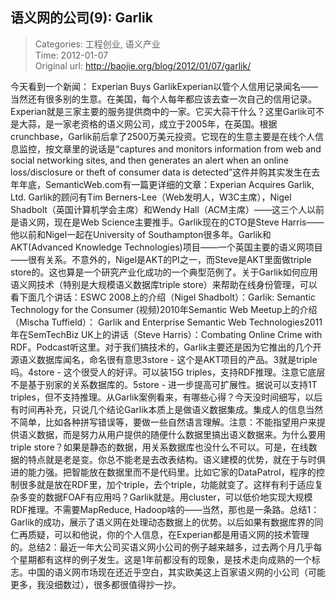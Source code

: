 语义网的公司(9): Garlik
---
    
> Categories: 工程创业, 语义产业  
> Time: 2012-01-07  
> Original url: <http://baojie.org/blog/2012/01/07/garlik/>
    
今天看到一个新闻： Experian Buys GarlikExperian以管个人信用记录闻名——当然还有很多别的生意。在美国，每个人每年都应该去查一次自己的信用记录。Experian就是三家主要的服务提供商中的一家。它买大蒜干什么？这里Garlik可不是大蒜，是一家老资格的语义网公司，成立于2005年，在英国。根据crunchbase，Garlik前后拿了2500万美元投资。它现在的生意主要是在线个人信息监控，按文章里的说话是“captures and monitors information from web and social networking sites, and then generates an alert when an online loss/disclosure or theft of consumer data is detected”这件并购其实发生在去年年底，SemanticWeb.com有一篇更详细的文章：Experian Acquires Garlik, Ltd.     Garlik的顾问有Tim Berners-Lee（Web发明人，W3C主席），Nigel Shadbolt（英国计算机学会主席）和Wendy Hall（ACM主席）——这三个人以前是语义网，现在是Web Science主要推手。Garlik现在的CTO是Steve Harris——他以前和Nigel一起在University of Southampton很多年。Garlik和AKT(Advanced Knowledge Technologies)项目——一个英国主要的语义网项目——很有关系。不意外的，Nigel是AKT的PI之一，而Steve是AKT里面做triple store的。这也算是一个研究产业化成功的一个典型范例了。关于Garlik如何应用语义网技术（特别是大规模语义数据库triple store）来帮助在线身份管理，可以看下面几个讲话：ESWC 2008上的介绍（Nigel Shadbolt）：Garlik: Semantic Technology for the Consumer (视频)2010年Semantic Web Meetup上的介绍（Mischa Tuffield）： Garlik and Enterprise Semantic Web Technologies2011年在SemTechBiz UK上的讲话（Steve Harris）：Combating Online Crime with RDF。Podcast听这里。对于我们搞技术的，Garlik主要还是因为它推出的几个开源语义数据库闻名，命名很有意思3store - 这个是AKT项目的产品。3就是triple吗。4store - 这个很受人的好评。可以装15G triples，支持RDF推理。注意它底层不是基于别家的关系数据库的。5store - 进一步提高可扩展性。据说可以支持1T triples，但不支持推理。从Garlik案例看来，有哪些心得？今天没时间细写，以后有时间再补充，只说几个结论Garlik本质上是做语义数据集成。集成人的信息当然不简单，比如各种拼写错误等，要做一些自然语言理解。注意：不能指望用户来提供语义数据，而是努力从用户提供的随便什么数据里搞出语义数据来。为什么要用triple store？如果是静态的数据，用关系数据库也没什么不可以。可是，在线数据的特点就是老是变。你总不能老是去改表结构。语义建模的优势，就在于与时俱进的能力强。把智能放在数据里而不是代码里。比如它家的DataPatrol，程序的控制很多就是放在RDF里，加个triple，去个triple，功能就变了。这样有利于适应复杂多变的数据FOAF有应用吗？Garlik就是。用cluster，可以低价地实现大规模RDF推理。不需要MapReduce, Hadoop啥的——当然，那也是一条路。总结1：Garlik的成功，展示了语义网在处理动态数据上的优势。以后如果有数据库界的同仁再质疑，可以和他说，你的个人信息，在Experian都是用语义网的技术管理的。总结2：最近一年大公司买语义网小公司的例子越来越多，过去两个月几乎每个星期都有这样的例子发生。这是1年前都没有的现象，是技术走向成熟的一个标志。中国的语义网市场现在还近乎空白，其实欧美这上百家语义网的小公司（可能更多，我没细数过），很多都很值得抄一抄。     
    